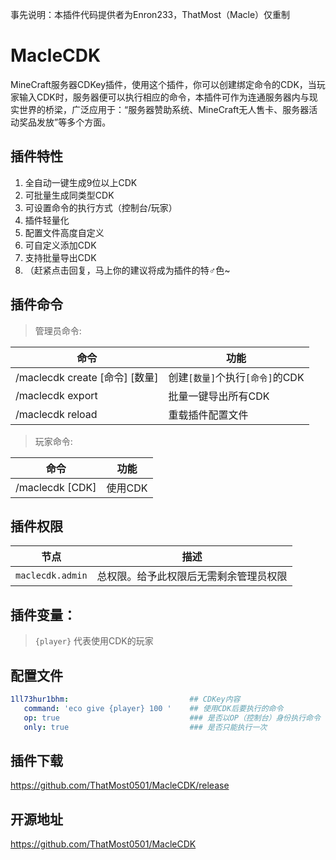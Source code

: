 事先说明：本插件代码提供者为Enron233，ThatMost（Macle）仅重制
# MacleCDK
 MineCraft服务器CDKey插件，使用这个插件，你可以创建绑定命令的CDK，当玩家输入CDK时，服务器便可以执行相应的命令，本插件可作为连通服务器内与现实世界的桥梁，广泛应用于：“服务器赞助系统、MineCraft无人售卡、服务器活动奖品发放”等多个方面。

## 插件特性

1. 全自动一键生成9位以上CDK
2. 可批量生成同类型CDK
3. 可设置命令的执行方式（控制台/玩家）
4. 插件轻量化
5. 配置文件高度自定义
6. 可自定义添加CDK
7. 支持批量导出CDK
8. （赶紧点击回复，马上你的建议将成为插件的特♂色~

## 插件命令

> 管理员命令:

| 命令 | 功能 |
| ---- | ---- |
| /maclecdk create [命令] [数量] | 创建`[数量]`个执行`[命令]`的CDK |
| /maclecdk export | 批量一键导出所有CDK |
| /maclecdk reload | 重载插件配置文件 |

> 玩家命令:

| 命令 | 功能 |
| ---- | ---- |
| /maclecdk [CDK] | 使用CDK |


## 插件权限

| 节点 | 描述 |
| ---- | ---- |
| `maclecdk.admin` | 总权限。给予此权限后无需剩余管理员权限 |

## 插件变量：
 
> `{player}`                         代表使用CDK的玩家


## 配置文件

```yaml 
1ll73hur1bhm:                           ## CDKey内容
   command: 'eco give {player} 100 '    ## 使用CDK后要执行的命令
   op: true                             ### 是否以OP（控制台）身份执行命令
   only: true                           ### 是否只能执行一次
```


## 插件下载

https://github.com/ThatMost0501/MacleCDK/release

## 开源地址

https://github.com/ThatMost0501/MacleCDK

